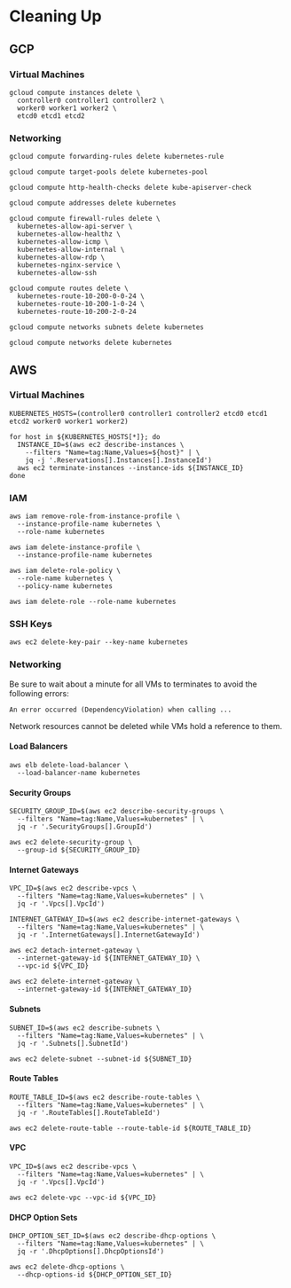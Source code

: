 # Cleaning Up

## GCP

### Virtual Machines

```
gcloud compute instances delete \
  controller0 controller1 controller2 \
  worker0 worker1 worker2 \
  etcd0 etcd1 etcd2
```

### Networking

```
gcloud compute forwarding-rules delete kubernetes-rule
```

```
gcloud compute target-pools delete kubernetes-pool
```

```
gcloud compute http-health-checks delete kube-apiserver-check
```

```
gcloud compute addresses delete kubernetes
```


```
gcloud compute firewall-rules delete \
  kubernetes-allow-api-server \
  kubernetes-allow-healthz \
  kubernetes-allow-icmp \
  kubernetes-allow-internal \
  kubernetes-allow-rdp \
  kubernetes-nginx-service \
  kubernetes-allow-ssh
```

```
gcloud compute routes delete \
  kubernetes-route-10-200-0-0-24 \
  kubernetes-route-10-200-1-0-24 \
  kubernetes-route-10-200-2-0-24
```

```
gcloud compute networks subnets delete kubernetes
```

```
gcloud compute networks delete kubernetes
```


## AWS

### Virtual Machines

```
KUBERNETES_HOSTS=(controller0 controller1 controller2 etcd0 etcd1 etcd2 worker0 worker1 worker2)
```

```
for host in ${KUBERNETES_HOSTS[*]}; do
  INSTANCE_ID=$(aws ec2 describe-instances \
    --filters "Name=tag:Name,Values=${host}" | \
    jq -j '.Reservations[].Instances[].InstanceId')
  aws ec2 terminate-instances --instance-ids ${INSTANCE_ID}
done
```

### IAM

```
aws iam remove-role-from-instance-profile \
  --instance-profile-name kubernetes \
  --role-name kubernetes
```

```
aws iam delete-instance-profile \
  --instance-profile-name kubernetes
```

```
aws iam delete-role-policy \
  --role-name kubernetes \
  --policy-name kubernetes
```

```
aws iam delete-role --role-name kubernetes
```

### SSH Keys

```
aws ec2 delete-key-pair --key-name kubernetes
```

### Networking

Be sure to wait about a minute for all VMs to terminates to avoid the following errors:

```
An error occurred (DependencyViolation) when calling ...
```

Network resources cannot be deleted while VMs hold a reference to them.

#### Load Balancers

```
aws elb delete-load-balancer \
  --load-balancer-name kubernetes
```

#### Security Groups

```
SECURITY_GROUP_ID=$(aws ec2 describe-security-groups \
  --filters "Name=tag:Name,Values=kubernetes" | \
  jq -r '.SecurityGroups[].GroupId')
```

```
aws ec2 delete-security-group \
  --group-id ${SECURITY_GROUP_ID}
```

#### Internet Gateways

```
VPC_ID=$(aws ec2 describe-vpcs \
  --filters "Name=tag:Name,Values=kubernetes" | \
  jq -r '.Vpcs[].VpcId')
```

```
INTERNET_GATEWAY_ID=$(aws ec2 describe-internet-gateways \
  --filters "Name=tag:Name,Values=kubernetes" | \
  jq -r '.InternetGateways[].InternetGatewayId')
```

```
aws ec2 detach-internet-gateway \
  --internet-gateway-id ${INTERNET_GATEWAY_ID} \
  --vpc-id ${VPC_ID}
```

```
aws ec2 delete-internet-gateway \
  --internet-gateway-id ${INTERNET_GATEWAY_ID}
```

#### Subnets

```
SUBNET_ID=$(aws ec2 describe-subnets \
  --filters "Name=tag:Name,Values=kubernetes" | \
  jq -r '.Subnets[].SubnetId')
```

```
aws ec2 delete-subnet --subnet-id ${SUBNET_ID}
```

#### Route Tables

```
ROUTE_TABLE_ID=$(aws ec2 describe-route-tables \
  --filters "Name=tag:Name,Values=kubernetes" | \
  jq -r '.RouteTables[].RouteTableId')
```

```
aws ec2 delete-route-table --route-table-id ${ROUTE_TABLE_ID}
```

#### VPC

```
VPC_ID=$(aws ec2 describe-vpcs \
  --filters "Name=tag:Name,Values=kubernetes" | \
  jq -r '.Vpcs[].VpcId')
```

```
aws ec2 delete-vpc --vpc-id ${VPC_ID}
```

#### DHCP Option Sets

```
DHCP_OPTION_SET_ID=$(aws ec2 describe-dhcp-options \
  --filters "Name=tag:Name,Values=kubernetes" | \
  jq -r '.DhcpOptions[].DhcpOptionsId')
```

```
aws ec2 delete-dhcp-options \
  --dhcp-options-id ${DHCP_OPTION_SET_ID}
```
